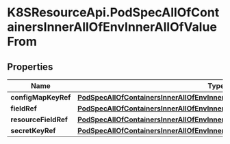 # K8SResourceApi.PodSpecAllOfContainersInnerAllOfEnvInnerAllOfValueFrom

## Properties

Name | Type | Description | Notes
------------ | ------------- | ------------- | -------------
**configMapKeyRef** | [**PodSpecAllOfContainersInnerAllOfEnvInnerAllOfValueFromAllOfConfigMapKeyRef**](PodSpecAllOfContainersInnerAllOfEnvInnerAllOfValueFromAllOfConfigMapKeyRef.md) |  | [optional] 
**fieldRef** | [**PodSpecAllOfContainersInnerAllOfEnvInnerAllOfValueFromAllOfFieldRef**](PodSpecAllOfContainersInnerAllOfEnvInnerAllOfValueFromAllOfFieldRef.md) |  | [optional] 
**resourceFieldRef** | [**PodSpecAllOfContainersInnerAllOfEnvInnerAllOfValueFromAllOfResourceFieldRef**](PodSpecAllOfContainersInnerAllOfEnvInnerAllOfValueFromAllOfResourceFieldRef.md) |  | [optional] 
**secretKeyRef** | [**PodSpecAllOfContainersInnerAllOfEnvInnerAllOfValueFromAllOfSecretKeyRef**](PodSpecAllOfContainersInnerAllOfEnvInnerAllOfValueFromAllOfSecretKeyRef.md) |  | [optional] 


